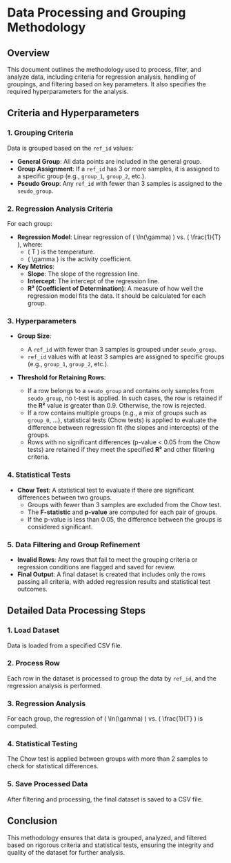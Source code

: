 # Data Processing and Grouping Methodology

## Overview

This document outlines the methodology used to process, filter, and analyze data, including criteria for regression analysis, handling of groupings, and filtering based on key parameters. It also specifies the required hyperparameters for the analysis.

## Criteria and Hyperparameters

### 1. **Grouping Criteria**

Data is grouped based on the `ref_id` values:

- **General Group**: All data points are included in the general group.
- **Group Assignment**: If a `ref_id` has 3 or more samples, it is assigned to a specific group (e.g., `group_1`, `group_2`, etc.).
- **Pseudo Group**: Any `ref_id` with fewer than 3 samples is assigned to the `seudo_group`.

### 2. **Regression Analysis Criteria**

For each group:

- **Regression Model**: Linear regression of \( \ln(\gamma) \) vs. \( \frac{1}{T} \), where:
  - \( T \) is the temperature.
  - \( \gamma \) is the activity coefficient.
- **Key Metrics**:
  - **Slope**: The slope of the regression line.
  - **Intercept**: The intercept of the regression line.
  - **R² (Coefficient of Determination)**: A measure of how well the regression model fits the data. It should be calculated for each group.

### 3. **Hyperparameters**

- **Group Size**: 
  - A `ref_id` with fewer than 3 samples is grouped under `seudo_group`.
  - `ref_id` values with at least 3 samples are assigned to specific groups (e.g., `group_1`, `group_2`, etc.).
  
- **Threshold for Retaining Rows**: 
  - If a row belongs to a `seudo_group` and contains only samples from `seudo_group`, no t-test is applied. In such cases, the row is retained if the **R²** value is greater than 0.9. Otherwise, the row is rejected.
  - If a row contains multiple groups (e.g., a mix of groups such as `group_0`, ...), statistical tests (Chow tests) is applied to evaluate the difference between regression fit (the slopes and intercepts) of the groups.
  - Rows with no significant differences (p-value < 0.05 from the Chow tests) are retained if they meet the specified **R²** and other filtering criteria.

  
### 4. **Statistical Tests**

- **Chow Test**: A statistical test to evaluate if there are significant differences between two groups.
  - Groups with fewer than 3 samples are excluded from the Chow test.
  - The **F-statistic** and **p-value** are computed for each pair of groups.
  - If the p-value is less than 0.05, the difference between the groups is considered significant.

### 5. **Data Filtering and Group Refinement**

- **Invalid Rows**: Any rows that fail to meet the grouping criteria or regression conditions are flagged and saved for review.
- **Final Output**: A final dataset is created that includes only the rows passing all criteria, with added regression results and statistical test outcomes.

## Detailed Data Processing Steps

### 1. **Load Dataset**

Data is loaded from a specified CSV file.

### 2. **Process Row**

Each row in the dataset is processed to group the data by `ref_id`, and the regression analysis is performed.

### 3. **Regression Analysis**

For each group, the regression of \( \ln(\gamma) \) vs. \( \frac{1}{T} \) is computed.

### 4. **Statistical Testing**

The Chow test is applied between groups with more than 2 samples to check for statistical differences.

### 5. **Save Processed Data**

After filtering and processing, the final dataset is saved to a CSV file.

## Conclusion

This methodology ensures that data is grouped, analyzed, and filtered based on rigorous criteria and statistical tests, ensuring the integrity and quality of the dataset for further analysis.
